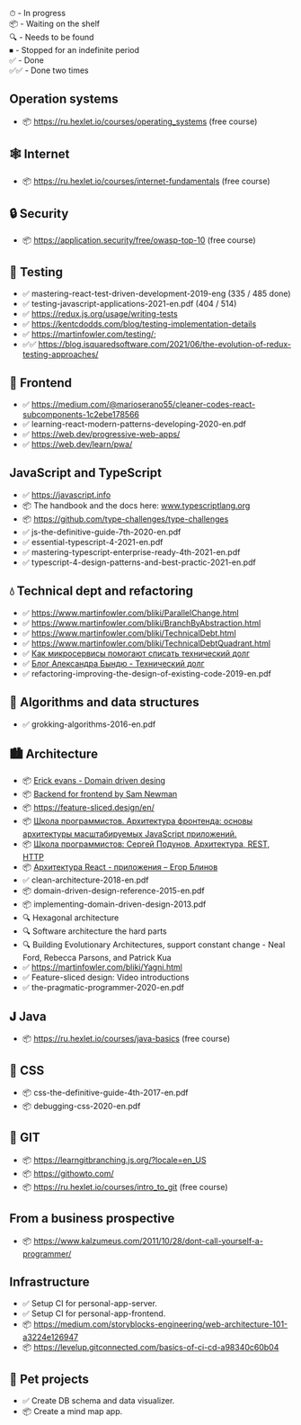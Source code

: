 ⏱ - In progress  
📦 - Waiting on the shelf  
🔍 - Needs to be found  
⏹ - Stopped for an indefinite period  
✅ - Done  
✅✅ - Done two times

## Operation systems

- 📦 https://ru.hexlet.io/courses/operating_systems (free course)

## 🕸️ Internet

- 📦 https://ru.hexlet.io/courses/internet-fundamentals (free course)

## 🔒 Security

- 📦 https://application.security/free/owasp-top-10 (free course)

## 🧪 Testing

- ✅ mastering-react-test-driven-development-2019-eng (335 / 485 done)
- ✅ testing-javascript-applications-2021-en.pdf (404 / 514)
- ✅ https://redux.js.org/usage/writing-tests
- ✅ https://kentcdodds.com/blog/testing-implementation-details
- ✅ https://martinfowler.com/testing/;
- ✅✅ https://blog.isquaredsoftware.com/2021/06/the-evolution-of-redux-testing-approaches/

## 🍹 Frontend

- ✅ https://medium.com/@marioserano55/cleaner-codes-react-subcomponents-1c2ebe178566
- ✅ learning-react-modern-patterns-developing-2020-en.pdf
- ✅ https://web.dev/progressive-web-apps/
- ✅ https://web.dev/learn/pwa/

## JavaScript and TypeScript

- ✅ https://javascript.info
- 📦 The handbook and the docs here: www.typescriptlang.org
- 📦 https://github.com/type-challenges/type-challenges
- ✅ js-the-definitive-guide-7th-2020-en.pdf
- ✅ essential-typescript-4-2021-en.pdf
- ✅ mastering-typescript-enterprise-ready-4th-2021-en.pdf
- ✅ typescript-4-design-patterns-and-best-practic-2021-en.pdf

## 💧 Technical dept and refactoring

- ✅ https://www.martinfowler.com/bliki/ParallelChange.html
- ✅ https://www.martinfowler.com/bliki/BranchByAbstraction.html
- ✅ https://www.martinfowler.com/bliki/TechnicalDebt.html
- ✅ https://www.martinfowler.com/bliki/TechnicalDebtQuadrant.html
- ✅ [Как микросервисы помогают списать технический долг](https://www.youtube.com/watch?v=HRRv82L75wU&ab_channel=%D0%9A%D0%BE%D0%BD%D1%84%D0%B5%D1%80%D0%B5%D0%BD%D1%86%D0%B8%D1%8FArchDays)
- ✅ [Блог Александра Бындю - Технический долг](https://blog.byndyu.ru/2008/12/blog-post.html)
- ✅ refactoring-improving-the-design-of-existing-code-2019-en.pdf

## 🧩 Algorithms and data structures

- ✅ grokking-algorithms-2016-en.pdf

## 🏙 Architecture

- 📦 [Erick evans - Domain driven desing](https://books.google.ge/books?id=hHBf4YxMnWMC&printsec=copyright&redir_esc=y#v=onepage&q&f=false)
- 📦 [Backend for frontend by Sam Newman](https://samnewman.io/patterns/architectural/bff/)
- 📦 https://feature-sliced.design/en/
- 📦 [Школа программистов. Архитектура фронтенда: основы архитектуры масштабируемых JavaScript приложений.
  ](https://www.youtube.com/watch?v=fXVVpooY0ek&ab_channel=hh_ru)
- 📦 [Школа программистов: Сергей Подунов, Архитектура, REST, HTTP](https://www.youtube.com/watch?v=Lf1s9DE04Jw&ab_channel=hh_ru)
- 📦 [Архитектура React - приложения – Егор Блинов](https://www.youtube.com/watch?v=Zy-Oj6qs8vo&ab_channel=%D0%A4%D1%80%D0%BE%D0%BD%D1%82%D0%B5%D0%BD%D0%B4)
- ✅ clean-architecture-2018-en.pdf
- 📦 domain-driven-design-reference-2015-en.pdf
- 📦 implementing-domain-driven-design-2013.pdf
- 🔍 Hexagonal architecture
- 🔍 Software architecture the hard parts
- 🔍 Building Evolutionary Architectures, support constant change - Neal Ford, Rebecca Parsons, and Patrick Kua
- ✅ https://martinfowler.com/bliki/Yagni.html
- ✅ Feature-sliced design: Video introductions
- ✅ the-pragmatic-programmer-2020-en.pdf

## 𝐉 Java

- 📦 https://ru.hexlet.io/courses/java-basics (free course)

## 🎨 CSS

- 📦 css-the-definitive-guide-4th-2017-en.pdf
- 📦 debugging-css-2020-en.pdf

## 🌵 GIT

- 📦 https://learngitbranching.js.org/?locale=en_US
- 📦 https://githowto.com/
- 📦 https://ru.hexlet.io/courses/intro_to_git (free course)

## From a business prospective

- 📦 https://www.kalzumeus.com/2011/10/28/dont-call-yourself-a-programmer/

## Infrastructure

- ✅ Setup CI for personal-app-server.
- ✅ Setup CI for personal-app-frontend.
- 📦 https://medium.com/storyblocks-engineering/web-architecture-101-a3224e126947
- 📦 https://levelup.gitconnected.com/basics-of-ci-cd-a98340c60b04

## 🐶 Pet projects

- ✅ Create DB schema and data visualizer.
- 📦 Create a mind map app.
